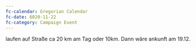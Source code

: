 ```yaml
---
fc-calendar: Gregorian Calendar
fc-date: 6020-11-22
fc-category: Campaign Event
---
```


laufen auf Straße ca 20 km am Tag oder 10km. Dann wäre ankunft am 19.12.